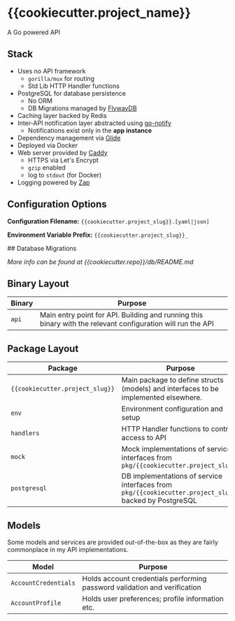 # {{cookiecutter.project_name}}

A Go powered API 

## Stack

- Uses no API framework
  - `gorilla/mux` for routing 
  - Std Lib HTTP Handler functions
- PostgreSQL for database persistence 
  - No ORM
  - DB Migrations managed by [FlywayDB](https://github.com/flyway/flyway)
- Caching layer backed by Redis
- Inter-API notification layer abstracted using [go-notify](https://github.com/bitly/go-notify)
  - Notifications exist only in the **app instance**
- Dependency management via [Glide](https://github.com/Masterminds/glide)
- Deployed via Docker 
- Web server provided by [Caddy](https://github.com/mholt/caddy)
  - HTTPS via Let's Encrypt
  - `gzip` enabled
  - log to `stdout` (for Docker)
- Logging powered by [Zap](https://github.com/uber-go/zap)

## Configuration Options

**Configuration Filename:** `{{cookiecutter.project_slug}}.[yaml|json]`

**Environment Variable Prefix:** `{{cookiecutter.project_slug}}_`

## Database Migrations

_More info can be found at {{cookiecutter.repo}}/db/README.md_

## Binary Layout

Binary | Purpose
-------|----------
`api` | Main entry point for API. Building and running this binary with the relevant configuration will run the API

## Package Layout

Package | Purpose
--------|----------
`{{cookiecutter.project_slug}}` | Main package to define structs (models) and interfaces to be implemented elsewhere. 
`env` | Environment configuration and setup
`handlers` | HTTP Handler functions to control access to API
`mock` | Mock implementations of service interfaces from `pkg/{{cookiecutter.project_slug}}`
`postgresql` | DB implementations of service interfaces from `pkg/{{cookiecutter.project_slug}}` backed by PostgreSQL

## Models

Some models and services are provided out-of-the-box as they are fairly commonplace in my API implementations.

Model | Purpose
------|---------
`AccountCredentials` | Holds account credentials performing password validation and verification
`AccountProfile` | Holds user preferences; profile information etc.
